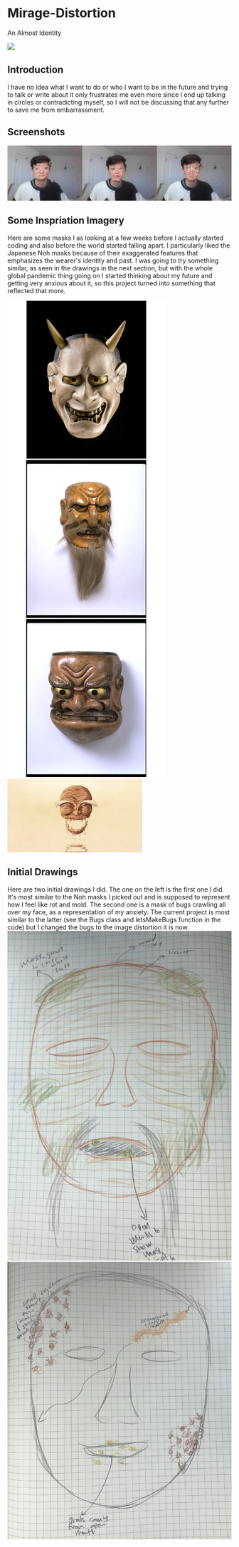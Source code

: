# Mirage-Distortion
An Almost Identity 

![](/Media/screen-record.gif)

## Introduction
I have no idea what I want to do or who I want to be in the future and trying to talk or write about it only frustrates me even more since I end up talking in circles or contradicting myself, so I will not be discussing that any further to save me from embarrassment. 

## Screenshots
![](/Media/screens.png)

## Some Inspriation Imagery
Here are some masks I as looking at a few weeks before I actually started coding and also before the world started falling apart. I particularly liked the Japanese Noh masks because of their exaggerated features that emphasizes the wearer's identity and past. I was going to try something similar, as seen in the drawings in the next section, but with the whole global pandemic thing going on I started thinking about my future and getting very anxious about it, so this project turned into something that reflected that more. 

![](/Media/Masks/Noh1.jpg)
![](/Media/Masks/Noh2.jpg)
![](/Media/Masks/Kyogen.jpg)
![](/Media/Masks/River.jpg)


## Initial Drawings
Here are two initial drawings I did. The one on the left is the first one I did. It's most similar to the Noh masks I picked out and is supposed to represent how I feel like rot and mold. The second one is a mask of bugs crawling all over my face, as a representation of my anxiety. The current project is most similar to the latter (see the Bugs class and letsMakeBugs function in the code) but I changed the bugs to the image distortion it is now. 
![](/Media/Drawings/moss.jpg)
![](/Media/Drawings/bugs.jpg)
